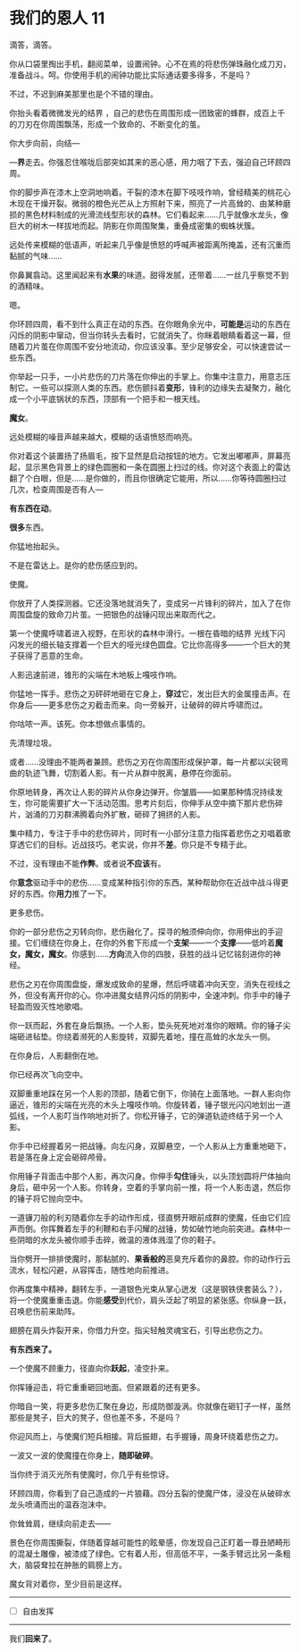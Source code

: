 # 我们的恩人 11

滴答，滴答。

你从口袋里掏出手机，翻阅菜单，设置闹钟。心不在焉的将悲伤弹珠融化成刀刃，准备战斗。呵。你使用手机的闹钟功能比实际通话要多得多，不是吗？

不过，不迟到麻美那里也是个不错的理由。

你抬头看着微微发光的结界 ，自己的悲伤在周围形成一团致密的蜂群，成百上千的刀刃在你周围飘荡，形成一个致命的、不断变化的茧。

你大步向前，向结—

—**界**走去。你强忍住喉咙后部突如其来的恶心感，用力咽了下去，强迫自己环顾四周。

你的脚步声在漆木上空洞地响着。干裂的漆木在脚下吱吱作响，曾经精美的桃花心木现在干燥开裂。微弱的橙色光芒从上方照射下来，照亮了一片高耸的、由某种磨损的黑色材料制成的光滑流线型形状的森林。它们看起来……几乎就像水龙头，像巨大的树木一样拔地而起。阴影在你周围聚集，重叠成密集的蜘蛛状簇。

远处传来模糊的低语声，听起来几乎像是愤怒的呼喊声被距离所掩盖，还有沉重而黏腻的气味……

你鼻翼翕动。这里闻起来有**水果**的味道。甜得发腻，还带着……一丝几乎察觉不到的酒精味。

嗯。

你环顾四周，看不到什么真正在动的东西。在你眼角余光中，**可能是**运动的东西在闪烁的阴影中窜动，但当你转头去看时，它就消失了。你眯着眼睛看着这一幕，但随着刀片茧在你周围不安分地流动，你应该没事。至少足够安全，可以快速尝试一些东西。

你举起一只手，一小片悲伤的刀片落在你伸出的手掌上。你集中注意力，用意志压制它。一些可以探测人类的东西。悲伤颤抖着**变形**，锋利的边缘失去凝聚力，融化成一个小平底锅状的东西，顶部有一个把手和一根天线。

**魔女**。

远处模糊的噪音声越来越大，模糊的话语愤怒而响亮。

你对着这个装置扬了扬眉毛，按下显然是启动按钮的地方。它发出嘟嘟声，屏幕亮起，显示黑色背景上的绿色圆圈和一条在圆圈上扫过的线。你对这个表面上的雷达翻了个白眼，但是……是你做的，而且你很确定它能用，所以……你等待圆圈扫过几次，检查周围是否有人—

**有东西在动**。

**很多**东西。

你猛地抬起头。

不是在雷达上。是你的悲伤感应到的。

使魔。

你放开了人类探测器。它还没落地就消失了，变成另一片锋利的碎片，加入了在你周围盘旋的致命刀片茧。一把银色的战锤闪现出来取而代之。

第一个使魔呼啸着进入视野，在形状的森林中滑行。一根在昏暗的结界 光线下闪闪发光的细长轴支撑着一个巨大的哑光绿色圆盘。它比你高得多——一个巨大的凳子获得了恶意的生命。

人影迅速前进，锥形的尖端在木地板上嘎吱作响。

你猛地一挥手。悲伤之刃砰砰地砸在它身上，**穿过**它，发出巨大的金属撞击声。在你身后——更多悲伤之刃截击而来。向一旁躲开，让破碎的碎片呼啸而过。

你咕哝一声。该死。你本想做点事情的。

先清理垃圾。

或者……没理由不能两者兼顾。悲伤之刃在你周围形成保护罩，每一片都以尖锐弯曲的轨迹飞舞，切割着人影。有一片从群中脱离，悬停在你面前。

你原地转身，再次让人影的碎片从你身边弹开。你皱眉——如果那种情况持续发生，你可能需要扩大一下活动范围。思考片刻后，你伸手从空中摘下那片悲伤碎片，汹涌的刀刃群沸腾着向外扩散，砸碎了拥挤的人影。

集中精力，专注于手中的悲伤碎片，同时有一小部分注意力指挥着悲伤之刃唱着歌穿透它们的目标。近战技巧。老实说，你并不**差**。你只是不专精于此。

不过，没有理由不能**作弊**。或者说**不应该**有。

你**意念**驱动手中的悲伤……变成某种指引你的东西。某种帮助你在近战中战斗得更好的东西。你**用力**推了一下。

更多悲伤。

你的一部分悲伤之刃转向你，悲伤融化了。探寻的触须伸向你，你用伸出的手迎接。它们缠绕在你身上，在你的外套下形成一个**支架**——一个**支撑**——低吟着**魔女，魔女，魔女**。你感到……**方向**流入你的四肢，获胜的战斗记忆铭刻进你的神经。

悲伤之刃在你周围盘旋，爆发成致命的星爆，然后呼啸着冲向天空，消失在视线之外，但没有离开你的心。你冲进魔女结界闪烁的阴影中，全速冲刺。你手中的锤子轻盈而毁灭性地歌唱。

你一跃而起，外套在身后飘扬。一个人影，垫头死死地对准你的眼睛。你的锤子尖端砸进毡垫。你绕着濒死的人影旋转，双脚先着地，撞在高耸的水龙头一侧。

在你身后，人影翻倒在地。

你已经再次飞向空中。

双脚重重地踩在另一个人影的顶部，随着它倒下，你骑在上面落地。一群人影向你逼近，锥形的尖端在光亮的木头上嘎吱作响。你旋转着，锤子银光闪闪地划出一道弧线，一个人影叮当作响地对折了。你松开锤子，它的弹道轨迹终结于另一个人影。

你手中已经握着另一把战锤。向左闪身，双脚悬空，一个人影从上方重重地砸下，若是落在身上定会砸碎颅骨。

你用锤子背面击中那个人影，再次闪身。你伸手**勾住**锤头，以头顶划圆将尸体抽向身后，砸中另一个人影。你转身，空着的手掌向前一推，将一个人影击退，然后你的锤子将它抛向空中。

一道镰刀般的利刃随着你左手的动作形成，径直劈开眼前成群的使魔，任由它们应声而倒。你挥舞着左手的利鞭和右手闪耀的战锤，势如破竹地向前突进。森林中一些阴暗的水龙头被你顺手击碎，微温的液体溅湿了你的鞋子。

当你劈开一排排使魔时，那黏腻的、**果香般的**恶臭充斥着你的鼻腔。你的动作行云流水，轻松闪避，从容挥击，随性地向前推进。

你再度集中精神，翻转左手，一道银色光束从掌心迸发（这是钢铁侠套装么？），将一个使魔重重击退。你能**感受**到代价，肩头泛起了明显的紧张感。你纵身一跃，召唤悲伤前来助阵。

翅膀在肩头炸裂开来，你借力升空。指尖轻触灵魂宝石，引导出悲伤之力。

**有东西来了。**

一个使魔不顾重力，径直向你**跃起**，凌空扑来。

你挥锤迎击，将它重重砸回地面。但紧跟着的还有更多。

你暗自一笑，将更多悲伤汇聚在身边，形成防御漩涡。你就像在砸钉子一样，虽然那些是凳子，巨大的凳子，但也差不多，不是吗？

你迎风而上，与使魔们短兵相接。背后振翅，右手握锤，周身环绕着悲伤之力。

一波又一波的使魔撞在你身上，**随即破碎**。

当你终于消灭光所有使魔时，你几乎有些惊讶。

环顾四周，你看到了自己造成的一片狼藉。四分五裂的使魔尸体，浸没在从破碎水龙头喷涌而出的温吞泡沫中。

你耸耸肩，继续向前走去——

景色在你周围撕裂，伴随着穿越可能性的眩晕感，你发现自己正盯着一尊丑陋畸形的混凝土雕像，被漆成了绿色。它有着人形，但高低不平，一条手臂远比另一条粗大，脑袋耷拉在肿胀的肩膀上方。

魔女背对着你，至少目前是这样。

---

- [ ] 自由发挥

---

我们**回来了**。
